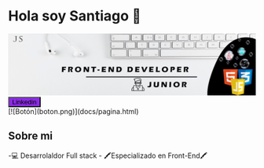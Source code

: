 <h1>Hola soy <a>Santiago</a>  👋</h1>

<img src="https://github.com/Santiago825/Santiago825/blob/main/1657950242167.jpg?raw=true" >
<div>
  <button style="background: blueviolet;">Linkedin</button>
</div>
[![Botón](boton.png)](docs/pagina.html)


## Sobre mi
-💻 Desarrolaldor Full stack - 🖍️Especializado en Front-End🖍️

<!--
**Santiago825/Santiago825** is a ✨ _special_ ✨ repository because its `README.md` (this file) appears on your GitHub profile.

Here are some ideas to get you started:

- 🔭 I’m currently working on ...
- 🌱 I’m currently learning ...
- 👯 I’m looking to collaborate on ...
- 🤔 I’m looking for help with ...
- 💬 Ask me about ...
- 📫 How to reach me: ...
- 😄 Pronouns: ...
- ⚡ Fun fact: ...
-->
